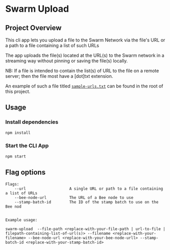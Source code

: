 # Swarm Upload

## Project Overview

This cli app lets you upload a file to the Swarm Network via the file's URL or a path to a file containing a list of such URLs

The app uploads the file(s) located at the URL(s) to the Swarm network in a streaming way without pinning or saving the file(s) locally.

NB: If a file is intended to contain the list(s) of URL to the file on a remote server; then the file most have a [dot]txt extension.

An example of such a file titled [`sample-urls.txt`](./sample-urls.txt) can be found in the root of this project.

## Usage

### Install dependencies

```bash
npm install
```

### Start the CLI App

```bash
npm start
```

## Flag options


    Flags:
        --url                   A single URL or path to a file containing a list of URLs
        --bee-node-url          The URL of a Bee node to use 
        --stamp-batch-id        The ID of the stamp batch to use on the Bee nod
    

    Example usage:
     
    swarm-upload  --file-path <replace-with-your-file-path | url-to-file | filepath-containing-list-of-url(s)> --filename <replace-with-your-filename> --bee-node-url <replace-with-your-bee-node-urll> --stamp-batch-id <replace-with-your-stamp-batch-id>
